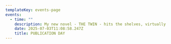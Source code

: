 ```yaml
---
templateKey: events-page
events:
  - time: ""
    description: My new novel - THE TWIN - hits the shelves, virtually & actually!
    date: 2025-07-03T11:08:58.247Z
    title: PUBLICATION DAY
---
```

